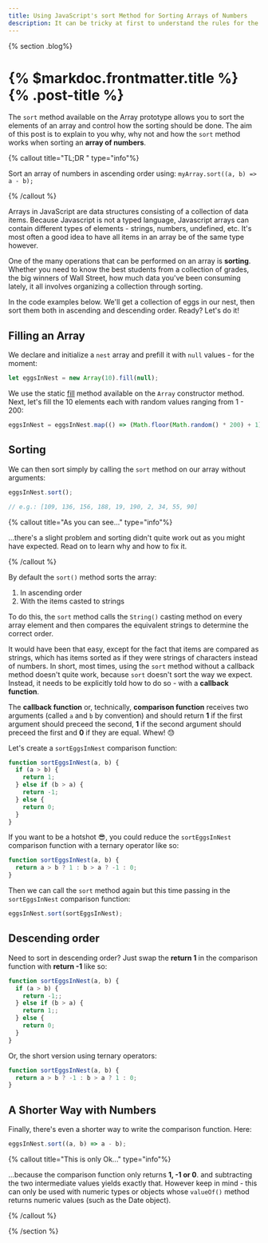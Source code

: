 ```yaml
---
title: Using JavaScript's sort Method for Sorting Arrays of Numbers
description: It can be tricky at first to understand the rules for the array sort method in JavaScript. This post should help with that!
---
```


{% section .blog%}

# {% $markdoc.frontmatter.title %} {% .post-title %}

The `sort` method available on the Array prototype allows you to sort the elements of an array and control how the sorting should be done. The aim of this post is to explain to you why, why not and how the `sort` method works when sorting an **array of numbers**.

{% callout title="TL;DR " type="info"%}

Sort an array of numbers in ascending order using: `myArray.sort((a, b) => a - b);`

{% /callout %}

Arrays in JavaScript are data  structures consisting of a collection of data items. Because Javascript is not a typed language, Javascript arrays can contain different types
of elements - strings, numbers, undefined, etc. It&apos;s most often a good idea to have all items in an array be of the same type however.

One of the many operations that can be performed on an array is **sorting**. Whether you need to know the best students from a collection of grades, the big winners of Wall Street, how much data you&apos;ve been consuming lately, it all involves organizing a collection through sorting.

In the code examples below. We&apos;ll get a collection of eggs in our nest, then sort them both in ascending and descending order. Ready?  Let&apos;s do it!

## Filling an Array

We declare and initialize a `nest` array and prefill it with `null` values - for the moment:

```jsx
let eggsInNest = new Array(10).fill(null);
```

We use the static [fill](https://developer.mozilla.org/en-US/docs/Web/JavaScript/Reference/Global_Objects/Array/fill) method available on the `Array` constructor method. Next, let&apos;s fill the 10 elements each with random values ranging from 1 - 200:

```jsx
eggsInNest = eggsInNest.map(() => (Math.floor(Math.random() * 200) + 1));
```

## Sorting

We can then sort simply by calling the `sort` method on our array without arguments:

```jsx
eggsInNest.sort();

// e.g.: [109, 136, 156, 188, 19, 190, 2, 34, 55, 90]
```

{% callout title="As you can see..." type="info"%}

...there&apos;s a slight problem and sorting didn&apos;t quite work out as you might have expected. Read on to learn why and how to fix it.

{% /callout %}

By default the `sort()` method sorts the array:

1. In ascending order
2. With the items casted to strings

To do this, the `sort` method calls the `String()` casting method on every array element and then compares the equivalent strings to determine the correct order.

It would have been that easy, except for the fact that items are compared as strings, which has items sorted as if they were strings of characters instead of numbers. In short, most times, using the `sort` method without a callback method doesn&apos;t quite work, because `sort` doesn&apos;t sort the way we expect. Instead, it needs to be explicitly told how to do so - with a **callback function**.

The **callback function** or, technically, **comparison function** receives two arguments (called `a` and `b` by convention) and should return **1** if the first argument should preceed the second, **1** if the second argument should preceed the first and **0** if they are equal. Whew! 😓

Let&apos;s create a `sortEggsInNest` comparison function:

```jsx
function sortEggsInNest(a, b) {
  if (a > b) {
    return 1;
  } else if (b > a) {
    return -1;
  } else {
    return 0;
  }
}
```

If you want to be a hotshot 😎, you could reduce the `sortEggsInNest` comparison function with a ternary operator like so:

```jsx
function sortEggsInNest(a, b) {
  return a > b ? 1 : b > a ? -1 : 0;
}
```

Then we can call the `sort` method again but this time passing in the `sortEggsInNest` comparison function:

```jsx
eggsInNest.sort(sortEggsInNest);
```

## Descending order

Need to sort in descending order? Just swap the **return 1** in the comparison function with **return -1** like so:

```jsx
function sortEggsInNest(a, b) {
  if (a > b) {
    return -1;;
  } else if (b > a) {
    return 1;;
  } else {
    return 0;
  }
}
```

Or, the short version using ternary operators:

```jsx
function sortEggsInNest(a, b) {
  return a > b ? -1 : b > a ? 1 : 0;
}
```

## A Shorter Way with Numbers

Finally, there&apos;s even a shorter way to write the comparison function. Here:

```jsx
eggsInNest.sort((a, b) => a - b);
```

{% callout title="This is only Ok..." type="info"%}

...because the comparison function only returns **1, -1 or 0**. and subtracting the two intermediate values yields exactly that.
However keep in mind - this can only be used with numeric types or
objects whose `valueOf()` method returns numeric values (such as the Date object).

{% /callout %}


{% /section %}
